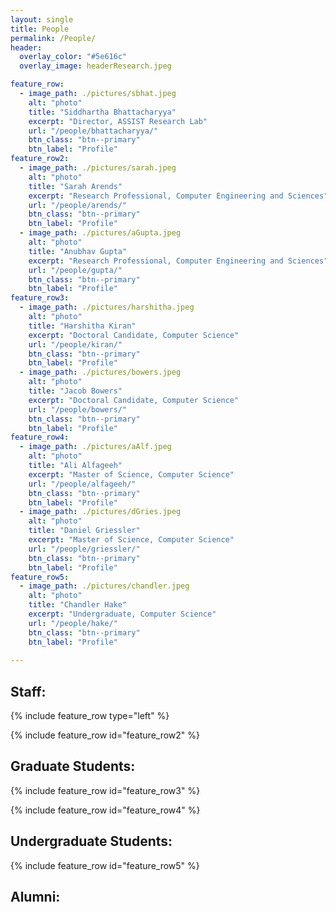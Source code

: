```yaml
---
layout: single
title: People
permalink: /People/
header:
  overlay_color: "#5e616c"
  overlay_image: headerResearch.jpeg

feature_row:
  - image_path: ./pictures/sbhat.jpeg
    alt: "photo"
    title: "Siddhartha Bhattacharyya"
    excerpt: "Director, ASSIST Research Lab"
    url: "/people/bhattacharyya/"
    btn_class: "btn--primary"
    btn_label: "Profile"
feature_row2:
  - image_path: ./pictures/sarah.jpeg
    alt: "photo"
    title: "Sarah Arends"
    excerpt: "Research Professional, Computer Engineering and Sciences"
    url: "/people/arends/"
    btn_class: "btn--primary"
    btn_label: "Profile"
  - image_path: ./pictures/aGupta.jpeg
    alt: "photo"
    title: "Anubhav Gupta"
    excerpt: "Research Professional, Computer Engineering and Sciences"
    url: "/people/gupta/"
    btn_class: "btn--primary"
    btn_label: "Profile"
feature_row3:
  - image_path: ./pictures/harshitha.jpeg
    alt: "photo"
    title: "Harshitha Kiran"
    excerpt: "Doctoral Candidate, Computer Science"
    url: "/people/kiran/"
    btn_class: "btn--primary"
    btn_label: "Profile"
  - image_path: ./pictures/bowers.jpeg
    alt: "photo"
    title: "Jacob Bowers"
    excerpt: "Doctoral Candidate, Computer Science"
    url: "/people/bowers/"
    btn_class: "btn--primary"
    btn_label: "Profile"
feature_row4:
  - image_path: ./pictures/aAlf.jpeg
    alt: "photo"
    title: "Ali Alfageeh"
    excerpt: "Master of Science, Computer Science"
    url: "/people/alfageeh/"
    btn_class: "btn--primary"
    btn_label: "Profile"
  - image_path: ./pictures/dGries.jpeg
    alt: "photo"
    title: "Daniel Griessler"
    excerpt: "Master of Science, Computer Science"
    url: "/people/griessler/"
    btn_class: "btn--primary"
    btn_label: "Profile"
feature_row5:
  - image_path: ./pictures/chandler.jpeg
    alt: "photo"
    title: "Chandler Hake"
    excerpt: "Undergraduate, Computer Science"
    url: "/people/hake/"
    btn_class: "btn--primary"
    btn_label: "Profile"
  
---
```


<style type="text/css">
  img[alt=photo] { width: 150px; }
</style>

## Staff:

{% include feature_row type="left" %}

{% include feature_row id="feature_row2" %}
 
## Graduate Students:

{% include feature_row id="feature_row3" %}

{% include feature_row id="feature_row4" %}

## Undergraduate Students:

{% include feature_row id="feature_row5" %}

## Alumni: